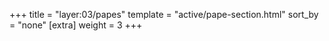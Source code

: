 +++
title = "layer:03/papes"
template = "active/pape-section.html"
sort_by = "none"
[extra]
weight = 3
+++
